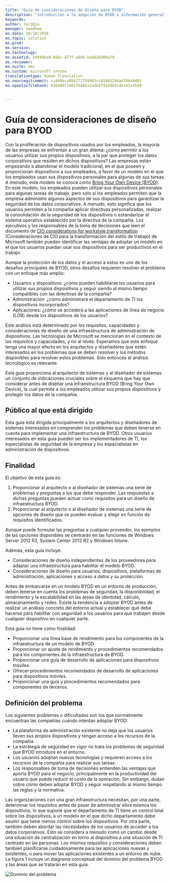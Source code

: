 ```yaml
---
title: "Guía de consideraciones de diseño para BYOD"
description: "Introducción a la adopción de BYOD e información general del proceso de consideraciones de diseño."
keywords: 
author: YuriDio
manager: swadhwa
ms.date: 10/18/2016
ms.topic: solution
ms.prod: 
ms.service: 
ms.technology: 
ms.assetid: ed940ba8-866c-477f-a59b-beb620300a79
ms.reviewer: 
ms.suite: ems
ms.custom: microsoft-intune
translationtype: Human Translation
ms.sourcegitcommit: cc449bca094772759983cc924b3294a4f6b44d83
ms.openlocfilehash: 836489f7601f6d82a2adb9f9aa989cdb163afbd0


---
```


# Guía de consideraciones de diseño para BYOD

Con la proliferación de dispositivos usados por los empleados, la mayoría de las empresas se enfrentan a un gran dilema: ¿cómo permitir a los usuarios utilizar sus propios dispositivos, a la par que proteger los datos corporativos que residen en dichos dispositivos? Las empresas están empezando a abandonar el modelo tradicional, en el que poseen y proporcionan dispositivos a sus empleados, a favor de un modelo en el que los empleados usan sus dispositivos personales para algunas de sus tareas. A menudo, este modelo se conoce como [Bring Your Own Device (BYOD)](https://technet.microsoft.com/library/dn645493.aspx). En este modelo, los empleados pueden utilizar sus dispositivos personales para algunas tareas de trabajo, pero solo si los empleados permiten que la empresa administre algunos aspectos de sus dispositivos para garantizar la seguridad de los datos corporativos. A menudo, esto significa que los usuarios permiten a la compañía aplicar directivas personalizadas, realizar la consolidación de la seguridad de los dispositivos o estandarizar el sistema operativo establecido por la directiva de la compañía. Los ejecutivos y los responsables de la toma de decisiones que leen el documento de [CIO considerations for workstyle transformation](http://download.microsoft.com/download/5/3/A/53A96632-02E3-416C-B209-D8725AA80AFE/CIO%20Considerations%20for%20Workstyle%20Transformation2.pdf) (Consideraciones de CIO para la transformación del estilo de trabajo) de Microsoft también pueden identificar las ventajas de adoptar un modelo en el que los usuarios puedan usar sus dispositivos para ser productivos en el trabajo.

Aunque la protección de los datos y el acceso a estos es uno de los desafíos principales de BYOD, otros desafíos requieren resolver el problema con un enfoque más amplio:

- Usuarios y dispositivos: ¿cómo pueden habilitarse los usuarios para utilizar sus propios dispositivos y seguir siendo al mismo tiempo compatibles con las directivas de la compañía?
- Administración: ¿cómo administrará el departamento de TI los dispositivos incorporados?
- Aplicaciones: ¿cómo se accederá a las aplicaciones de línea de negocio (LOB) desde los dispositivos de los usuarios?

Este análisis está determinado por los requisitos, capacidades y consideraciones de diseño de una infraestructura de administración de dispositivos. Las tecnologías de Microsoft se mencionan en el contexto de los requisitos y capacidades, y no al revés. Esperamos que este enfoque tenga una mayor efecto en los arquitectos y diseñadores que estén interesados en los problemas que se deben resolver y los métodos disponibles para resolver estos problemas. Solo entonces el análisis tecnológico es relevante.

Esta guía proporciona al arquitecto de sistemas y al diseñador de sistemas un conjunto de indicaciones cruciales sobre el esquema que hay que considerar antes de diseñar una infraestructura BYOD (Bring Your Own Device), la cual permite a los empleados utilizar sus propios dispositivos y proteger los datos de la compañía.

## Público al que está dirigido

Esta guía está dirigida principalmente a los arquitectos y diseñadores de sistemas interesados en comprender los problemas que deben tenerse en cuenta para implementar una infraestructura de BYOD. Otros usuarios interesados en esta guía pueden ser los implementadores de TI, los especialistas de seguridad de la empresa y los especialistas en administración de dispositivos.</para>
    
## Finalidad
  
El objetivo de esta guía es:

1. Proporcionar al arquitecto o al diseñador de sistemas una serie de problemas y preguntas a los que debe responder. Las respuestas a dichas preguntas pueden actuar como requisitos para un diseño de infraestructura BYOD.
2. Proporcionar al arquitecto o al diseñador de sistemas una serie de opciones de diseño que se pueden evaluar y elegir en función de requisitos identificados. 

Aunque puede formular las preguntas a cualquier proveedor, los ejemplos de las opciones disponibles se centrarán en las funciones de Windows Server 2012 R2, System Center 2012 R2 y Windows Intune.

Además, esta guía incluye:

- Consideraciones de diseño independientes de los proveedores para adaptar una infraestructura para habilitar el modelo BYOD. 
- Consideraciones de diseño para usuarios, dispositivos, plataformas de administración, aplicaciones y acceso a datos y su protección.

Antes de embarcarse en un modelo BYOD en un entorno de producción, deben tenerse en cuenta los problemas de seguridad, la disponibilidad, el rendimiento y la escalabilidad en las áreas de identidad, cálculo, almacenamiento y redes. Existe la tendencia a adoptar BYOD antes de realizar un análisis concreto del entorno actual y establecer qué debe hacerse para habilitar con seguridad a los usuarios para que trabajen desde cualquier dispositivo en cualquier parte.

Esta guía *no* tiene como finalidad:

- Proporcionar una línea base de rendimiento para los componentes de la infraestructura de un modelo de BYOD. 
- Proporcionar un ajuste de rendimiento y procedimientos recomendados para los componentes de la infraestructura de BYOD.
- Proporcionar una guía de desarrollo de aplicaciones para dispositivos móviles.
- Ofrecer procedimientos recomendados de desarrollo de aplicaciones para dispositivos móviles.
- Proporcionar una guía y procedimientos recomendados para componentes de terceros.

## Definición del problema

Los siguientes problemas o dificultades son los que normalmente encuentran las compañías cuando intentan adoptar BYOD:

- La plataforma de administración existente no deja que los usuarios lleven sus propios dispositivos y tengan acceso a los recursos de la compañía.
- La estrategia de seguridad en vigor no trata los problemas de seguridad que BYOD introduce en el entorno.
- Los usuarios adoptan nuevas tecnologías y requieren acceso a los recursos de la compañía para realizar sus tareas.
- Los responsables de toma de decisiones entienden las ventajas que aporta BYOD para el negocio, principalmente en la productividad del usuario que puede reducir el costo de la operación. Sin embargo, dudan sobre cómo deben adoptar BYOD y seguir respetando al mismo tiempo las reglas y la normativa.

Las organizaciones con una gran infraestructura necesitan, por una parte, determinar los requisitos antes de pasar de administrar ellos mismos los dispositivos, lo que supone que el departamento de TI tiene un control total sobre los dispositivos, a un modelo en el que dicho departamento debe asumir que tiene menos control sobre los dispositivos. Por otra parte, también deben abordar las necesidades de los usuarios de acceder a los datos corporativos. Esto se considera a menudo como un cambio desde una situación de centralización en torno al dispositivo a una situación de TI centrado en las personas. Los mismos requisitos y consideraciones deben también planificarse cuidadosamente para las aplicaciones nuevas y existentes, o para mover las aplicaciones existentes a un entorno de nube. La figura 1 incluye un diagrama conceptual del dominio del problema BYOD y las áreas que se tratarán en esta guía.

![Dominio del problema](./media/BYOD_Figure1.png)




<!--HONumber=Oct16_HO3-->


